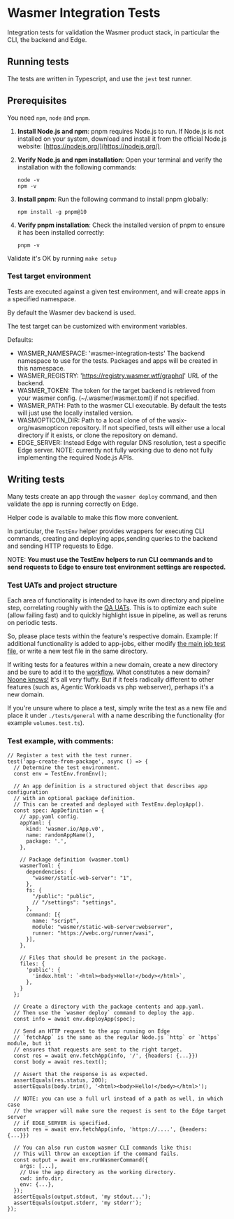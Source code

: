 # Wasmer Integration Tests

Integration tests for validation the Wasmer product stack, in particular the
CLI, the backend and Edge.

## Running tests

The tests are written in Typescript, and use the `jest` test runner.

## Prerequisites

You need `npm`, `node` and `pnpm`.

1.  **Install Node.js and npm**: pnpm requires Node.js to run. If Node.js is not installed on your system, download and install it from the official Node.js website: [https://nodejs.org/](https://nodejs.org/).

2.  **Verify Node.js and npm installation**: Open your terminal and verify the installation with the following commands:

    ```
    node -v
    npm -v
    ```

3.  **Install pnpm**:
    Run the following command to install pnpm globally:

    ```
    npm install -g pnpm@10
    ```

4.  **Verify pnpm installation**:
    Check the installed version of pnpm to ensure it has been installed correctly:

    ```
    pnpm -v
    ```

Validate it's OK by running `make setup`

### Test target environment

Tests are executed against a given test environment, and will create apps in a
specified namespace.

By default the Wasmer dev backend is used.

The test target can be customized with environment variables.

Defaults:

- WASMER_NAMESPACE: 'wasmer-integration-tests' The backend namespace to use for
  the tests. Packages and apps will be created in this namespace.
- WASMER_REGISTRY: 'https://registry.wasmer.wtf/graphql' URL of the backend.
- WASMER_TOKEN: <null> The token for the target backend is retrieved from your
  wasmer config. (~/.wasmer/wasmer.toml) if not specified.
- WASMER_PATH: <null> Path to the wasmer CLI executable. By default the tests
  will just use the locally installed version.
- WASMOPTICON_DIR: <null> Path to a local clone of of the wasix-org/wasmopticon
  repository. If not specified, tests will either use a local directory if it
  exists, or clone the repository on demand.
- EDGE_SERVER: <null> Instead Edge with regular DNS resolution, test a specific
  Edge server. NOTE: currently not fully working due to deno not fully
  implementing the required Node.js APIs.

## Writing tests

Many tests create an app through the `wasmer deploy` command, and then validate
the app is running correctly on Edge.

Helper code is available to make this flow more convenient.

In particular, the `TestEnv` helper provides wrappers for executing CLI
commands, creating and deploying apps,sending queries to the backend and sending
HTTP requests to Edge.

NOTE: **You must use the TestEnv helpers to run CLI commands and to send
requests to Edge to ensure test environment settings are respected.**

### Test UATs and project structure

Each area of functionality is intended to have its own directory and pipeline
step, correlating roughly with the
[QA UATs](https://linear.app/wasmer/settings/teams/QA/templates). This is to
optimize each suite (allow failing fast) and to quickly highlight issue in
pipeline, as well as reruns on periodic tests.

So, please place tests within the feature's respective domain. Example: If
additional functionality is added to app-jobs, either modify
[the main job test file](./tests/job/job.test.ts), or write a new test file in
the same directory.

If writing tests for a features within a new domain, create a new directory and
be sure to add it to the
[workflow](./.github/workflows/integration-test-workflow.yaml). What constitutes
a new domain?
[Noone knows!](https://redis.io/glossary/domain-driven-design-ddd/#:~:text=At%20its%20core%2C%20DDD%20is,within%20which%20the%20software%20operates.)
It's all very fluffy. But if it feels radically different to other features
(such as, Agentic Workloads vs php webserver), perhaps it's a new domain.

If you're unsure where to place a test, simply write the test as a new file and
place it under `./tests/general` with a name describing the functionality (for
example `volumes.test.ts`).

### Test example, with comments:

```
// Register a test with the test runner.
test('app-create-from-package', async () => {
  // Determine the test environment.
  const env = TestEnv.fromEnv();

  // An app definition is a structured object that describes app configuration
  // with an optional package definition.
  // This can be created and deployed with TestEnv.deployApp().
  const spec: AppDefinition = {
    // app.yaml config.
    appYaml: {
      kind: 'wasmer.io/App.v0',
      name: randomAppName(),
      package: '.',
    },

    // Package definition (wasmer.toml)
    wasmerToml: {
      dependencies: {
        "wasmer/static-web-server": "1",
      },
      fs: {
        "/public": "public",
        // "/settings": "settings",
      },
      command: [{
        name: "script",
        module: "wasmer/static-web-server:webserver",
        runner: "https://webc.org/runner/wasi",
      }],
    },

    // Files that should be present in the package.
    files: {
      'public': {
        'index.html': `<html><body>Hello!</body></html>`,
      },
    }
  };

  // Create a directory with the package contents and app.yaml.
  // Then use the `wasmer deploy` command to deploy the app.
  const info = await env.deployApp(spec);

  // Send an HTTP request to the app running on Edge
  // `fetchApp` is the same as the regular Node.js `http` or `https` module, but it
  // ensures that requests are sent to the right target.
  const res = await env.fetchApp(info, '/', {headers: {...}})
  const body = await res.text();

  // Assert that the response is as expected.
  assertEquals(res.status, 200);
  assertEquals(body.trim(), '<html><body>Hello!</body></html>');

  // NOTE: you can use a full url instead of a path as well, in which case
  // the wrapper will make sure the request is sent to the Edge target server
  // if EDGE_SERVER is specified.
  const res = await env.fetchApp(info, 'https://....', {headers: {...}})

  // You can also run custom wasmer CLI commands like this:
  // This will throw an exception if the command fails.
  const output = await env.runWasmerCommand({
    args: [...],
    // Use the app directory as the working directory.
    cwd: info.dir,
    env: {...},
  });
  assertEquals(output.stdout, 'my stdout...');
  assertEquals(output.stderr, 'my stderr');
});
```
